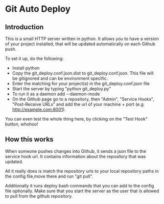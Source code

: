 # Git Auto Deploy

## Introduction

This is a small HTTP server written in python. It allows you to have a version of your project installed,
that will be updated automatically on each Github push.

To set it up, do the following:
* Install python
* Copy the git_deploy.conf.json.dist to git_deploy.conf.json. This file will be gitignored and can be environment specific.
* Enter the matching for your project(s) in the git_deploy.conf.json file
* Start the server by typing "python git_deploy.py" 
* To run it as a daemon add --daemon-mode
* On the Github page go to a repository, then "Admin", "Service Hooks", "Post-Receive URLs" and add the url of your machine + port (e.g. http://example.com:8001).

You can even test the whole thing here, by clicking on the "Test Hook" button, whohoo!

## How this works

When someone pushes changes into Github, it sends a json file to the service hook url. 
It contains information about the repository that was updated.

All it really does is match the repository urls to your local repository paths in the config file,move there and run "git pull".


Additionally it runs deploy bash commands that you can add to the config file optionally.
Make sure that you start the server as the user that is allowed to pull from the github repository.
